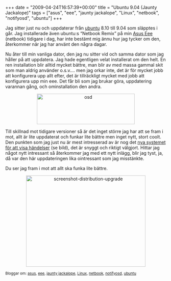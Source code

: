 +++
date = "2009-04-24T16:57:39+00:00"
title = "Ubuntu 9.04 (Jaunty Jackalope)"
tags = ["asus", "eee", "jaunty jackalope", "Linux", "netbook", "notifyosd", "ubuntu"]
+++

<p style="text-align: left;">
  Jag sitter just nu och uppdaterar från <a href="http://www.ubuntu.com/">ubuntu</a> 8.10 till 9.04 som släpptes i går. Jag installerade även ubuntu:s &#8220;Netbook Remix&#8221; på min <a href="http://nsg.cc/2008/12/25/god-jul-till-mig-sjalv/">Asus Eee</a> (netbook) tidigare i dag, har inte bestämt mig ännu hur jag tycker om den, återkommer när jag har använt den några dagar.
</p>

<p style="text-align: left;">
  Nu åter till min vanliga dator, den jag nu sitter vid och samma dator som jag håller på att uppdatera. Jag hade egentligen velat installerat om den helt. En ren installation blir alltid mycket bättre, man blir av med massa gammal skit som man aldrig använder o.s.v&#8230;. men jag orkar inte, det är för mycket jobb att konfigurera upp allt efter, det är tillräckligt mycket med jobb att konfigurera upp min eee. Det får bli som jag brukar göra, uppdatering varannan gång, och ominstallation den andra.
</p>

<p style="text-align: center;">
  <img class="size-full wp-image-96 aligncenter" title="osd" src="http://cdn.junkpile.se/2009/04/osd.png" alt="osd" width="306" height="96" />
</p>

<p style="text-align: left;">
  Till skillnad mot tidigare versioner så är det inget större jag har att se fram i mot, allt är lite uppdaterat och funkar lite bättre men inget nytt, stort coolt. Den punkten som jag just nu är mest intresserad av är nog det <a href="https://wiki.ubuntu.com/NotifyOSD">nya systemet för att visa händelser</a> (se bild), det är snyggt och riktigt välgjort. Hittar jag något nytt intressant så återkommer jag med ett nytt inlägg, blir jag tyst, ja, då var den här uppdateringen lika ointressant som jag misstänkte.
</p>

<p style="text-align: left;">
  Du ser jag fram i mot att allt ska funka lite bättre.
</p>

<p style="text-align: center;">
  <img class="size-full wp-image-95 aligncenter" title="screenshot-distribution-upgrade" src="http://cdn.junkpile.se/2009/04/screenshot-distribution-upgrade.png" alt="screenshot-distribution-upgrade" width="374" height="287" />
</p>

<small> <p class='technorati-tags'>
  Bloggar om: <a class='technorati-link' href='http://bloggar.se/om/asus' rel='tag' target='_self'>asus</a>, <a class='technorati-link' href='http://bloggar.se/om/eee' rel='tag' target='_self'>eee</a>, <a class='technorati-link' href='http://bloggar.se/om/jaunty+jackalope' rel='tag' target='_self'>jaunty jackalope</a>, <a class='technorati-link' href='http://bloggar.se/om/Linux' rel='tag' target='_self'>Linux</a>, <a class='technorati-link' href='http://bloggar.se/om/netbook' rel='tag' target='_self'>netbook</a>, <a class='technorati-link' href='http://bloggar.se/om/notifyosd' rel='tag' target='_self'>notifyosd</a>, <a class='technorati-link' href='http://bloggar.se/om/ubuntu' rel='tag' target='_self'>ubuntu</a>
</p></small>
